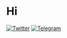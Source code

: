 # Hi

[![Twitter](https://img.shields.io/badge/-@Akset045-gray.svg?logo=twitter&amp;style=for-the-badge)](https://twitter.com/akset045)
[![Telegram](https://img.shields.io/badge/-@Akset045-gray.svg?logo=telegram&amp;style=for-the-badge)](https://t.me/akset045)

